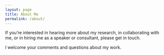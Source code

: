 ```yaml
---
layout: page
title: About Me
permalink: /about/
---
```

If you’re interested in hearing more about my research, in collaborating with me, or in hiring me as a speaker or consultant, please get in touch. 

I welcome your comments and questions about my work.
<br>

